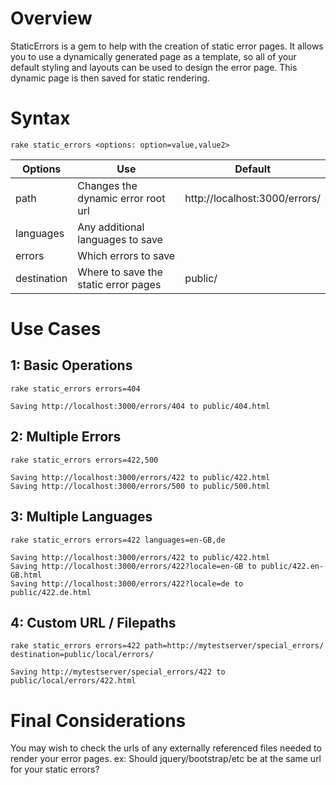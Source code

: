 # Overview

StaticErrors is a gem to help with the creation of static error pages. It allows you to 
use a dynamically generated page as a template, so all of your default styling and layouts
can be used to design the error page. This dynamic page is then saved for static rendering.

# Syntax

    rake static_errors <options: option=value,value2>

| Options | Use | Default |
| --- | --- | --- |
| path | Changes the dynamic error root url | http://localhost:3000/errors/ |
| languages | Any additional languages to save | <none> |
| errors | Which errors to save | <none> |
| destination | Where to save the static error pages | public/ |


# Use Cases

## 1: Basic Operations

    rake static_errors errors=404

    Saving http://localhost:3000/errors/404 to public/404.html


## 2: Multiple Errors

    rake static_errors errors=422,500

    Saving http://localhost:3000/errors/422 to public/422.html
    Saving http://localhost:3000/errors/500 to public/500.html


## 3: Multiple Languages

    rake static_errors errors=422 languages=en-GB,de

    Saving http://localhost:3000/errors/422 to public/422.html
    Saving http://localhost:3000/errors/422?locale=en-GB to public/422.en-GB.html
    Saving http://localhost:3000/errors/422?locale=de to public/422.de.html


## 4: Custom URL / Filepaths

    rake static_errors errors=422 path=http://mytestserver/special_errors/ destination=public/local/errors/

    Saving http://mytestserver/special_errors/422 to public/local/errors/422.html


# Final Considerations

You may wish to check the urls of any externally referenced files needed to render your
error pages. ex: Should jquery/bootstrap/etc be at the same url for your static errors?
